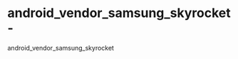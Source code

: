 android_vendor_samsung_skyrocket-
=================================

android_vendor_samsung_skyrocket 
